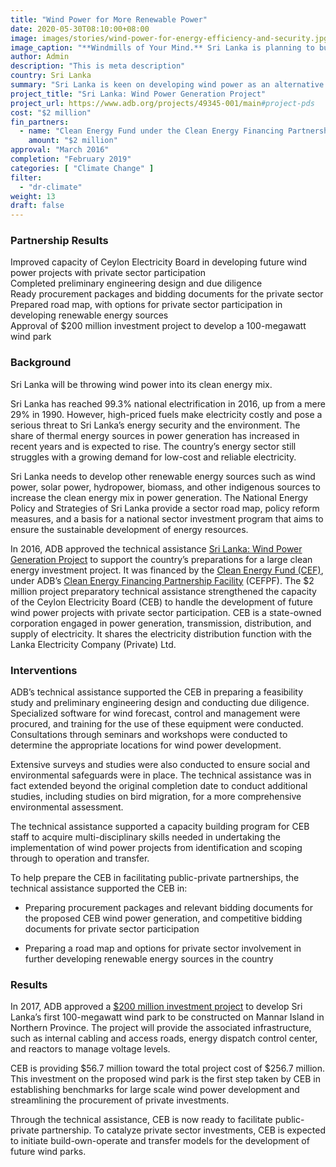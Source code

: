 ```yaml
---
title: "Wind Power for More Renewable Power"
date: 2020-05-30T08:10:00+08:00
image: images/stories/wind-power-for-energy-efficiency-and-security.jpg
image_caption: "**Windmills of Your Mind.** Sri Lanka is planning to build a wind farm by 2022 and has undertaken meticulous preparations for harvesting power from the winds."
author: Admin
description: "This is meta description"
country: Sri Lanka
summary: "Sri Lanka is keen on developing wind power as an alternative to more costly thermal power. An ADB technical assistance, supported by the Clean Energy Fund under the Clean Energy Financing Partnership Facility, built the capacity of one of Sri Lanka's largest electric companies to handle wind power projects with private sector involvement."
project_title: "Sri Lanka: Wind Power Generation Project"
project_url: https://www.adb.org/projects/49345-001/main#project-pds
cost: "$2 million"
fin_partners:
  - name: "Clean Energy Fund under the Clean Energy Financing Partnership Facility"
    amount: "$2 million"
approval: "March 2016"
completion: "February 2019"
categories: [ "Climate Change" ]
filter:
  - "dr-climate"
weight: 13
draft: false
---
```

### Partnership Results

<div class="dr-results row">
  <div class="col-md-4 mb-5"><i class="icon-check-circle"></i> <span>Improved capacity of Ceylon Electricity Board in developing future wind power projects with private sector participation</span></div>
  <div class="col-md-4 mb-5"><i class="icon-check-circle"></i> <span>Completed preliminary engineering design and due diligence</span></div>
  <div class="col-md-4 mb-5"><i class="icon-check-circle"></i> <span>Ready procurement packages and bidding documents for the private sector</span></div>
  <div class="col-md-4 mb-5"><i class="icon-check-circle"></i> <span>Prepared road map, with options for private sector participation in developing renewable energy sources</span></div>
  <div class="col-md-4 mb-5"><i class="icon-check-circle"></i> <span>Approval of $200 million investment project to develop a 100-megawatt wind park</span></div>
</div>

### Background

Sri Lanka will be throwing wind power into its clean energy mix.  

Sri Lanka has reached 99.3% national electrification in 2016, up from a mere 29% in 1990. However, high-priced fuels make electricity costly and pose a serious threat to Sri Lanka’s energy security and the environment. The share of thermal energy sources in power generation has increased in recent years and is expected to rise. The country’s energy sector still struggles with a growing demand for low-cost and reliable electricity.  

Sri Lanka needs to develop other renewable energy sources such as wind power, solar power, hydropower, biomass, and other indigenous sources to increase the clean energy mix in power generation. The National Energy Policy and Strategies of Sri Lanka provide a sector road map, policy reform measures, and a basis for a national sector investment program that aims to ensure the sustainable development of energy resources. 

In 2016, ADB approved the technical assistance [Sri Lanka: Wind Power Generation Project](https://www.adb.org/projects/49345-001/main#project-pds) to support the country’s preparations for a large clean energy investment project. It was financed by the [Clean Energy Fund (CEF)](./modalities/financing-partnership-facilities/clean-energy-financing-partnership-facility/#cef), under ADB’s [Clean Energy Financing Partnership Facility](./modalities/financing-partnership-facilities/clean-energy-financing-partnership-facility/) (CEFPF). The $2 million project preparatory technical assistance strengthened the capacity of the Ceylon Electricity Board (CEB) to handle the development of future wind power projects with private sector participation. CEB is a state-owned corporation engaged in power generation, transmission, distribution, and supply of electricity. It shares the electricity distribution function with the Lanka Electricity Company (Private) Ltd. 

### Interventions

ADB’s technical assistance supported the CEB in preparing a feasibility study and preliminary engineering design and conducting due diligence. Specialized software for wind forecast, control and management were procured, and training for the use of these equipment were conducted. Consultations through seminars and workshops were conducted to determine the appropriate locations for wind power development.  

Extensive surveys and studies were also conducted to ensure social and environmental safeguards were in place. The technical assistance was in fact extended beyond the original completion date to conduct additional studies, including studies on bird migration, for a more comprehensive environmental assessment.

The technical assistance supported a capacity building program for CEB staff to acquire multi-disciplinary skills needed in undertaking the implementation of wind power projects from identification and scoping through to operation and transfer.  

To help prepare the CEB in facilitating public-private partnerships, the technical assistance supported the CEB in:

* Preparing procurement packages and relevant bidding documents for the proposed CEB wind power generation, and competitive bidding documents for private sector participation

* Preparing a road map and options for private sector involvement in further developing renewable energy sources in the country

### Results

In 2017, ADB approved a [$200 million investment project](https://www.adb.org/projects/49345-002/main#project-pds) to develop Sri Lanka’s first 100-megawatt wind park to be constructed on Mannar Island in Northern Province. The project will provide the associated infrastructure, such as internal cabling and access roads, energy dispatch control center, and reactors to manage voltage levels. 

CEB is providing $56.7 million toward the total project cost of $256.7 million. This investment on the proposed wind park is the first step taken by CEB in establishing benchmarks for large scale wind power development and streamlining the procurement of private investments.  

Through the technical assistance, CEB is now ready to facilitate public-private partnership. To catalyze private sector investments, CEB is expected to initiate build-own-operate and transfer models for the development of future wind parks. 